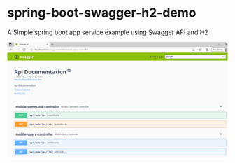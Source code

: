 # spring-boot-swagger-h2-demo
A Simple spring boot app service example using Swagger API and H2

![](./img/swagger-1.png)
